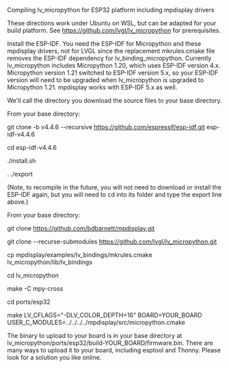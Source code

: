 Compiling lv_micropython for ESP32 platform including mpdisplay drivers

These directions work under Ubuntu on WSL, but can be adapted for your build platform.  See https://github.com/lvgl/lv_micropython for prerequisites.

Install the ESP-IDF.  You need the ESP-IDF for Micropython and these mpdisplay drivers, not for LVGL since the replacement mkrules.cmake file removes the ESP-IDF dependency for lv_binding_micropython.  Currently lv_micropython includes Micropython 1.20, which uses ESP-IDF version 4.x.  Micropython version 1.21 switched to ESP-IDF version 5.x, so your ESP-IDF version will need to be upgraded when lv_micropython is upgraded to Micropython 1.21.  mpdisplay works with ESP-IDF 5.x as well.

We'll call the directory you download the source files to your base directory.

From your base directory:

git clone -b v4.4.6 --recursive https://github.com/espressif/esp-idf.git esp-idf-v4.4.6

cd esp-idf-v4.4.6

./install.sh

. ./export

(Note, to recompile in the future, you will not need to download or install the ESP-IDF again, but you will need to cd into its folder and type the export line above.)

From your base directory:

git clone https://github.com/bdbarnett/mpdisplay.git

git clone --recurse-submodules https://github.com/lvgl/lv_micropython.git

cp mpdisplay/examples/lv_bindings/mkrules.cmake lv_micropython/lib/lv_bindings

cd lv_micropython

make -C mpy-cross

cd ports/esp32

make LV_CFLAGS="-DLV_COLOR_DEPTH=16" BOARD=YOUR_BOARD USER_C_MODULES=../../../../mpdisplay/src/micropython.cmake

The binary to upload to your board is in your base directory at lv_micropython/ports/esp32/build-YOUR_BOARD/firmware.bin.  There are many ways to upload it to your board, including esptool and Thonny.  Please look for a solution you like online.
